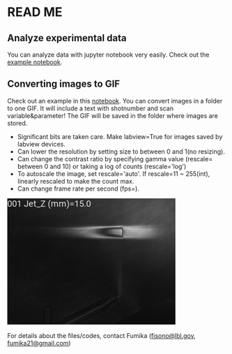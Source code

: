 # READ ME

## Analyze experimental data
You can analyze data with jupyter notebook very easily. Check out the [example notebook](200817_OAP2_ebeampointing.ipynb).

## Converting images to GIF
Check out an example in this [notebook](Gonvert2GIF.ipynb). You can convert images in a folder to one GIF. It will include a text with shotnumber and scan variable&parameter! The GIF will be saved in the folder where images are stored.
- Significant bits are taken care. Make labview=True for images saved by labview devices.
- Can lower the resolution by setting size to between 0 and 1(no resizing).
- Can change the contrast ratio by specifying gamma value (rescale= between 0 and 10) or taking a log of counts (rescale='log')
- To autoscale the image, set rescale='auto'. If rescale=11 ~ 255(int), linearly rescaled to make the count max.
- Can change frame rate per second (fps=).

![alt text](GIF_sample.gif)


For details about the files/codes, contact Fumika (fisono@lbl.gov, fumika21@gmail.com)
